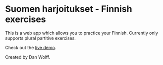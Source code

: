 Suomen harjoitukset - Finnish exercises
=======================================

This is a web app which allows you to practice your Finnish. Currently only supports plural partitive exercises.

Check out the [live demo](http://skalman.github.io/suomen-harjoitukset/).

Created by Dan Wolff.
